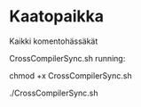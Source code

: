 # Kaatopaikka
Kaikki komentohässäkät


CrossCompilerSync.sh running:

 chmod +x CrossCompilerSync.sh

./CrossCompilerSync.sh

